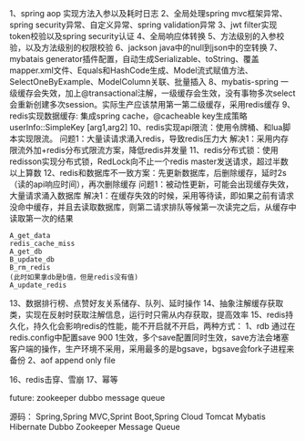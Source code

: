 1、spring aop 实现方法入参以及耗时日志
2、全局处理spring mvc框架异常、spring security异常、自定义异常、spring validation异常
3、jwt filter实现token校验以及spring security认证
4、全局响应体转换
5、方法级别的入参校验，以及方法级别的权限校验
6、jackson java中的null到json中的空转换
7、mybatais generator插件配置，自动生成Serializable、toString、覆盖mapper.xml文件、Equals和HashCode生成、Model流式赋值方法、SelectOneByExample、ModelColumn关联、批量插入
8、mybatis-spring 一级缓存会失效，加上@transactional注解，一级缓存会生效，没有事物多次select会重新创建多次session。实际生产应该禁用第一第二级缓存，采用redis缓存
9、redis实现数据缓存: 集成spring cache，@cacheable key生成策略 userInfo::SimpleKey [arg1,arg2]
10、redis实现api限流：使用令牌桶、和lua脚本实现限流。
    问题1：大量读请求涌入redis，导致redis压力大
    解决1：采用内存限流外加+redis分布式限流方案，降低redis并发量
11、redis分布式锁：使用redisson实现分布式锁，RedLock向不止一个redis master发送请求，超过半数以上算数
12、redis和数据库不一致方案：先更新数据库，后删除缓存，延时2s（读的api响应时间），再次删除缓存
    问题1：被动性更新，可能会出现缓存失效，大量请求涌入数据库
    解决1：在缓存失效的时候，采用等待读，即如果之前有请求没命中缓存，并且去读取数据库，则第二请求排队等候第一次读完之后，从缓存中读取第一次的结果

    A_get_data
    redis_cache_miss
    A_get_db
    B_update_db
    B_rm_redis
    (此时如果拿db是b值，但是redis没有值)
    A_update_redis
13、数据排行榜、点赞好友关系储存、队列、延时操作
14、抽象注解缓存获取类，实现在反射时获取注解信息，运行时只需从内存获取，提高效率
15、redis持久化，持久化会影响redis的性能，能不开启就不开启，两种方式：
    1、rdb 通过在redis.config中配置save 900 1生效，多个save配置同时生效，save方法会堵塞客户端的操作，生产环境不采用，采用最多的是bgsave，bgsave会fork子进程来备份
    2、aof append only file

16、redis击穿、雪崩
17、幂等



future:
zookeeper
dubbo
message queue

源码：
Spring,Spring MVC,Sprint Boot,Spring Cloud
Tomcat
Mybatis
Hibernate
Dubbo
Zookeeper
Message Queue



